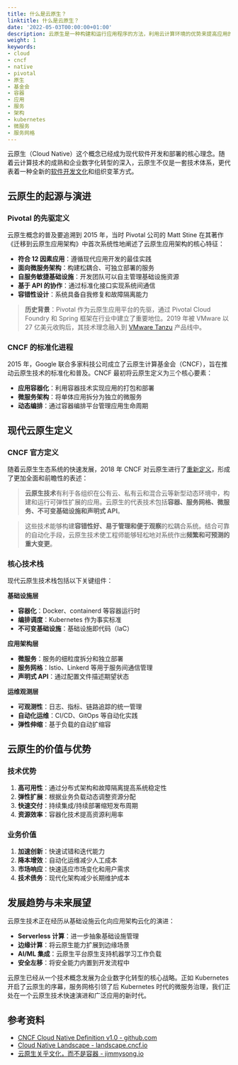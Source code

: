 ```yaml
---
title: 什么是云原生？
linktitle: 什么是云原生？
date: '2022-05-03T00:00:00+01:00'
description: 云原生是一种构建和运行应用程序的方法，利用云计算环境的优势来提高应用的可扩展性、弹性和敏捷性。本文深入探讨云原生的定义演进、核心特征以及技术体系。
weight: 1
keywords:
- cloud
- cncf
- native
- pivotal
- 原生
- 基金会
- 容器
- 应用
- 服务
- 架构
- kubernetes
- 微服务
- 服务网格
---
```


云原生（Cloud Native）这个概念已经成为现代软件开发和部署的核心理念。随着云计算技术的成熟和企业数字化转型的深入，云原生不仅是一套技术体系，更代表着一种全新的[软件开发文化](https://cloudnativecn.com/blog/cloud-native-culture-not-container/)和组织变革方式。

## 云原生的起源与演进

### Pivotal 的先驱定义

云原生概念的普及要追溯到 2015 年，当时 Pivotal 公司的 Matt Stine 在其著作《迁移到云原生应用架构》中首次系统性地阐述了云原生应用架构的核心特征：

- **符合 12 因素应用**：遵循现代应用开发的最佳实践
- **面向微服务架构**：构建松耦合、可独立部署的服务
- **自服务敏捷基础设施**：开发团队可以自主管理基础设施资源
- **基于 API 的协作**：通过标准化接口实现系统间通信
- **容错性设计**：系统具备自我修复和故障隔离能力

> **历史背景**：Pivotal 作为云原生应用平台的先驱，通过 Pivotal Cloud Foundry 和 Spring 框架在行业中建立了重要地位。2019 年被 VMware 以 27 亿美元收购后，其技术理念融入到 [VMware Tanzu](https://tanzu.vmware.com/) 产品线中。

### CNCF 的标准化进程

2015 年，Google 联合多家科技公司成立了云原生计算基金会（CNCF），旨在推动云原生技术的标准化和普及。CNCF 最初将云原生定义为三个核心要素：

- **应用容器化**：利用容器技术实现应用的打包和部署
- **微服务架构**：将单体应用拆分为独立的微服务
- **动态编排**：通过容器编排平台管理应用生命周期

## 现代云原生定义

### CNCF 官方定义

随着云原生生态系统的快速发展，2018 年 CNCF 对云原生进行了[重新定义](https://github.com/cncf/toc/blob/main/DEFINITION.md)，形成了更加全面和前瞻性的表述：

> **云原生技术**有利于各组织在公有云、私有云和混合云等新型动态环境中，构建和运行可弹性扩展的应用。云原生的代表技术包括**容器、服务网格、微服务、不可变基础设施和声明式 API**。

> 这些技术能够构建**容错性好、易于管理和便于观察**的松耦合系统。结合可靠的自动化手段，云原生技术使工程师能够轻松地对系统作出**频繁和可预测的重大变更**。

### 核心技术栈

现代云原生技术栈包括以下关键组件：

**基础设施层**
- **容器化**：Docker、containerd 等容器运行时
- **编排调度**：Kubernetes 作为事实标准
- **不可变基础设施**：基础设施即代码（IaC）

**应用架构层**
- **微服务**：服务的细粒度拆分和独立部署
- **服务网格**：Istio、Linkerd 等用于服务间通信管理
- **声明式 API**：通过配置文件描述期望状态

**运维观测层**
- **可观测性**：日志、指标、链路追踪的统一管理
- **自动化运维**：CI/CD、GitOps 等自动化实践
- **弹性伸缩**：基于负载的自动扩缩容

## 云原生的价值与优势

### 技术优势

1. **高可用性**：通过分布式架构和故障隔离提高系统稳定性
2. **弹性扩展**：根据业务负载动态调整资源分配
3. **快速交付**：持续集成/持续部署缩短发布周期
4. **资源效率**：容器化技术提高资源利用率

### 业务价值

1. **加速创新**：快速试错和迭代能力
2. **降本增效**：自动化运维减少人工成本
3. **市场响应**：快速适应市场变化和用户需求
4. **技术债务**：现代化架构减少长期维护成本

## 发展趋势与未来展望

云原生技术正在经历从基础设施云化向应用架构云化的演进：

- **Serverless 计算**：进一步抽象基础设施管理
- **边缘计算**：将云原生能力扩展到边缘场景
- **AI/ML 集成**：云原生平台原生支持机器学习工作负载
- **安全左移**：将安全能力内置到开发流程中

云原生已经从一个技术概念发展为企业数字化转型的核心战略。正如 Kubernetes 开启了云原生的序幕，服务网格引领了后 Kubernetes 时代的微服务治理，我们正处在一个云原生技术快速演进和广泛应用的新时代。

## 参考资料

- [CNCF Cloud Native Definition v1.0 - github.com](https://github.com/cncf/toc/blob/main/DEFINITION.md)
- [Cloud Native Landscape - landscape.cncf.io](https://landscape.cncf.io/)
- [云原生关乎文化，而不是容器 - jimmysong.io](https://jimmysong.io/trans/cloud-native-culture-not-container/)
